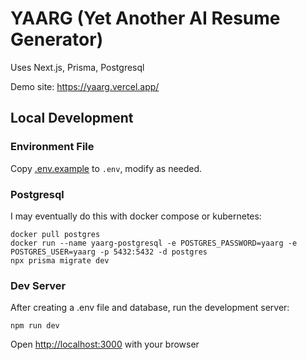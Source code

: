 # YAARG (Yet Another AI Resume Generator)

Uses Next.js, Prisma, Postgresql

Demo site: https://yaarg.vercel.app/

## Local Development

### Environment File

Copy [.env.example](.env.example) to `.env`, modify as needed.

### Postgresql

I may eventually do this with docker compose or kubernetes:

```
docker pull postgres
docker run --name yaarg-postgresql -e POSTGRES_PASSWORD=yaarg -e POSTGRES_USER=yaarg -p 5432:5432 -d postgres 
npx prisma migrate dev
```

### Dev Server

After creating a .env file and database, run the development server:

`npm run dev`

Open [http://localhost:3000](http://localhost:3000) with your browser